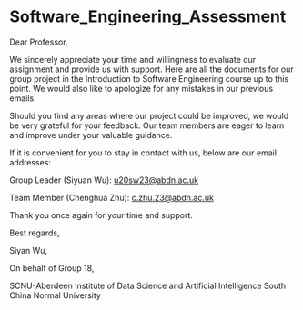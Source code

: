 # Software_Engineering_Assessment
Dear Professor,

We sincerely appreciate your time and willingness to evaluate our assignment and provide us with support. Here are all the documents for our group project in the Introduction to Software Engineering course up to this point. We would also like to apologize for any mistakes in our previous emails.

Should you find any areas where our project could be improved, we would be very grateful for your feedback. Our team members are eager to learn and improve under your valuable guidance.

If it is convenient for you to stay in contact with us, below are our email addresses:

Group Leader (Siyuan Wu): u20sw23@abdn.ac.uk 

Team Member (Chenghua Zhu): c.zhu.23@abdn.ac.uk

Thank you once again for your time and support.

Best regards,

Siyan Wu,

On behalf of Group 18,

SCNU-Aberdeen Institute of Data Science and Artificial Intelligence South China Normal University
